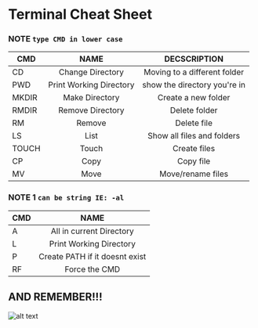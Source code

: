 # **Terminal Cheat Sheet**


### **NOTE** `type CMD in lower case`

| CMD   |     NAME   |         DECSCRIPTION    |
|----------|:---------------:|:-----------------:|
| CD |  Change Directory | Moving to a different folder|
| PWD|  Print Working Directory | show the directory you're in |
| MKDIR | Make Directory | Create a new folder|
| RMDIR | Remove Directory| Delete folder|
| RM | Remove| Delete file |
| LS | List| Show all files and folders |
| TOUCH | Touch | Create files |
| CP | Copy | Copy file|
| MV | Move | Move/rename files |


### **NOTE 1** `can be string IE: -al`

| CMD   |     NAME   |        
|----------|:---------------:|
| A | All in current Directory|
| L|  Print Working Directory | 
| P| Create PATH if it doesnt exist | 
| RF| Force the CMD| 

## AND REMEMBER!!!
![alt text](https://sd.keepcalms.com/i/keep-calm-and-stay-confused.png "MEME")

